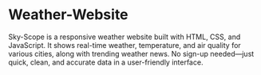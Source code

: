 # Weather-Website
Sky-Scope is a responsive weather website built with HTML, CSS, and JavaScript. It shows real-time weather, temperature, and air quality for various cities, along with trending weather news. No sign-up needed—just quick, clean, and accurate data in a user-friendly interface.
